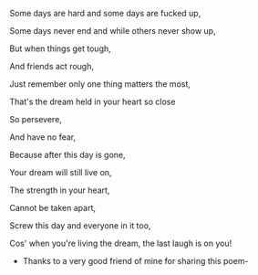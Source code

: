 Some days are hard and some days are fucked up,

Some days never end and while others never show up,

But when things get tough,

And friends act rough,

Just remember only one thing matters the most,

That's the dream held in your heart so close



So persevere,

And have no fear,

Because after this day is gone,

Your dream will still live on,

The strength in your heart,

Cannot be taken apart,

Screw this day and everyone in it too,

Cos' when you're living the dream, the last laugh is on you!



- Thanks to a very good friend of mine for sharing this poem-